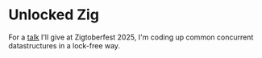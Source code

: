 # Unlocked Zig

For a [talk](https://zigtoberfest.de/agenda2025/talk02/) I'll give at Zigtoberfest 2025, I'm coding up common concurrent datastructures in a lock-free way. 
